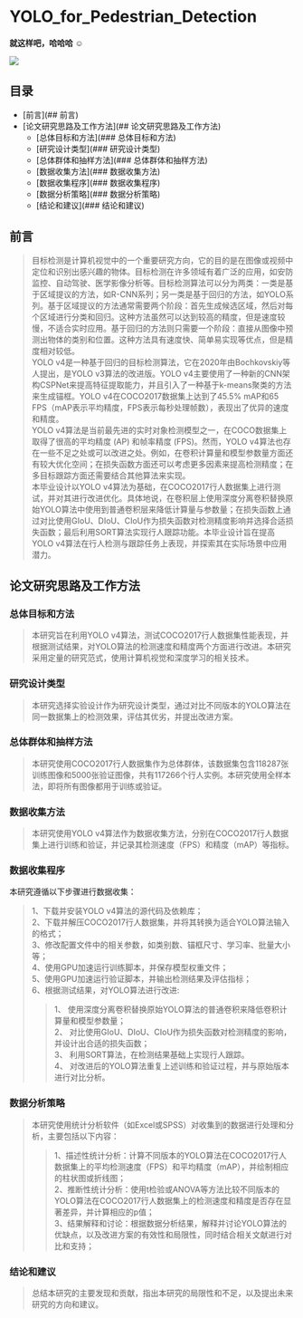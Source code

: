 # YOLO_for_Pedestrian_Detection  

**就这样吧，哈哈哈**	:relaxed:  

![](https://img.shields.io/badge/author-Picaun-orange)

## 目录  
 - [前言](## 前言)
 - [论文研究思路及工作方法](## 论文研究思路及工作方法)
    - [总体目标和方法](### 总体目标和方法)
    - [研究设计类型](### 研究设计类型)
    - [总体群体和抽样方法](### 总体群体和抽样方法)
    - [数据收集方法](### 数据收集方法)
    - [数据收集程序](### 数据收集程序)
    - [数据分析策略](### 数据分析策略)
    - [结论和建议](### 结论和建议)
## 前言  
>目标检测是计算机视觉中的一个重要研究方向，它的目的是在图像或视频中定位和识别出感兴趣的物体。目标检测在许多领域有着广泛的应用，如安防监控、自动驾驶、医学影像分析等。目标检测算法可以分为两类：一类是基于区域提议的方法，如R-CNN系列；另一类是基于回归的方法，如YOLO系列。基于区域提议的方法通常需要两个阶段：首先生成候选区域，然后对每个区域进行分类和回归。这种方法虽然可以达到较高的精度，但是速度较慢，不适合实时应用。基于回归的方法则只需要一个阶段：直接从图像中预测出物体的类别和位置。这种方法具有速度快、简单易实现等优点，但是精度相对较低。  
YOLO v4是一种基于回归的目标检测算法，它在2020年由Bochkovskiy等人提出，是YOLO v3算法的改进版。YOLO v4主要使用了一种新的CNN架构CSPNet来提高特征提取能力，并且引入了一种基于k-means聚类的方法来生成锚框。YOLO v4在COCO2017数据集上达到了45.5% mAP和65 FPS（mAP表示平均精度，FPS表示每秒处理帧数），表现出了优异的速度和精度。  
YOLO v4算法是当前最先进的实时对象检测模型之一，在COCO数据集上取得了很高的平均精度 (AP) 和帧率精度 (FPS)。然而，YOLO v4算法也存在一些不足之处或可以改进之处。例如，在卷积计算量和模型参数量方面还有较大优化空间；在损失函数方面还可以考虑更多因素来提高检测精度；在多目标跟踪方面还需要结合其他算法来实现。  
本毕业设计以YOLO v4算法为基础，在COCO2017行人数据集上进行测试，并对其进行改进优化。具体地说，在卷积层上使用深度分离卷积替换原始YOLO算法中使用到普通卷积层来降低计算量与参数量；在损失函数上通过对比使用GIoU、DIoU、CIoU作为损失函数对检测精度影响并选择合适损失函数；最后利用SORT算法实现行人跟踪功能。本毕业设计旨在提高YOLO v4算法在行人检测与跟踪任务上表现，并探索其在实际场景中应用潜力。

## 论文研究思路及工作方法  
### 总体目标和方法  
>本研究旨在利用YOLO v4算法，测试COCO2017行人数据集性能表现，并根据测试结果，对YOLO算法的检测速度和精度两个方面进行改进。本研究采用定量的研究范式，使用计算机视觉和深度学习的相关技术。  

### 研究设计类型  
>本研究选择实验设计作为研究设计类型，通过对比不同版本的YOLO算法在同一数据集上的检测效果，评估其优劣，并提出改进方案。  

### 总体群体和抽样方法  
>本研究使用COCO2017行人数据集作为总体群体，该数据集包含118287张训练图像和5000张验证图像，共有117266个行人实例。本研究使用全样本法，即将所有图像都用于训练或验证。  

### 数据收集方法  
>本研究使用YOLO v4算法作为数据收集方法，分别在COCO2017行人数据集上进行训练和验证，并记录其检测速度（FPS）和精度（mAP）等指标。  

### 数据收集程序  
本研究遵循以下步骤进行数据收集：  
>1、下载并安装YOLO v4算法的源代码及依赖库；  
2、下载并解压COCO2017行人数据集，并将其转换为适合YOLO算法输入的格式；  
3、修改配置文件中的相关参数，如类别数、锚框尺寸、学习率、批量大小等；  
4、使用GPU加速运行训练脚本，并保存模型权重文件；  
5、使用GPU加速运行验证脚本，并输出检测结果及评估指标；  
6、根据测试结果，对YOLO算法进行改进:  
>>1、 使用深度分离卷积替换原始YOLO算法的普通卷积来降低卷积计算量和模型参数量；  
2、 对比使用GIoU、DIoU、CIoU作为损失函数对检测精度的影响，并设计出合适的损失函数；  
3、 利用SORT算法，在检测结果基础上实现行人跟踪。  
4、 对改进后的YOLO算法重复上述训练和验证过程，并与原始版本进行对比分析。  

### 数据分析策略  
>本研究使用统计分析软件（如Excel或SPSS）对收集到的数据进行处理和分析，主要包括以下内容：  
>>1、描述性统计分析：计算不同版本的YOLO算法在COCO2017行人数据集上的平均检测速度（FPS）和平均精度（mAP），并绘制相应的柱状图或折线图；  
2、推断性统计分析：使用t检验或ANOVA等方法比较不同版本的YOLO算法在COCO2017行人数据集上的检测速度和精度是否存在显著差异，并计算相应的p值；  
3、结果解释和讨论：根据数据分析结果，解释并讨论YOLO算法的优缺点，以及改进方案的有效性和局限性，同时结合相关文献进行对比和支持；  

### 结论和建议  
>总结本研究的主要发现和贡献，指出本研究的局限性和不足，以及提出未来研究的方向和建议。
